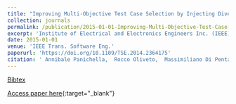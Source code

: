 ```yaml
---
title: "Improving Multi-Objective Test Case Selection by Injecting Diversity in Genetic Algorithms"
collection: journals
permalink: /publication/2015-01-01-Improving-Multi-Objective-Test-Case-Selection-by-Injecting-Diversity-in-Genetic-Algorithms
excerpt: 'Institute of Electrical and Electronics Engineers Inc. (IEEE), Los Alamitos, CA, USA, Scopus ID: 2-s2.0-84928157034, Cited by: 47'
date: 2015-01-01
venue: 'IEEE Trans. Software Eng.'
paperurl: 'https://doi.org/10.1109/TSE.2014.2364175'
citation: ' Annibale Panichella,  Rocco Oliveto,  Massimiliano Di Penta,  Andrea De Lucia, &quot;Improving Multi-Objective Test Case Selection by Injecting Diversity in Genetic Algorithms.&quot; IEEE Trans. Software Eng., 2015.'
---
```

[Bibtex](https://dblp.org/rec/bib/journals/tse/PanichellaOPL15)

[Access paper here](https://doi.org/10.1109/TSE.2014.2364175){:target="_blank"}
